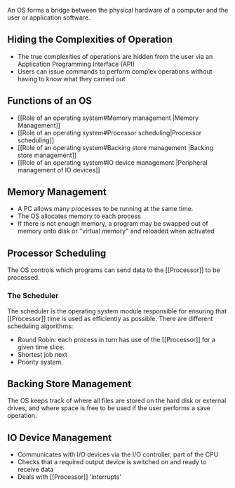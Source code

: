 An OS forms a bridge between the physical hardware of a computer and the user or application software.

## Hiding the Complexities of Operation

- The true complexities of operations are hidden from the user via an Application Programming Interface (API)
- Users can issue commands to perform complex operations without having to know what they carried out

## Functions of an OS

- [[Role of an operating system#Memory management |Memory Management]]
- [[Role of an operating system#Processor scheduling|Processor scheduling]]
- [[Role of an operating system#Backing store management |Backing store management]]
- [[Role of an operating system#IO device management |Peripheral management of IO devices]]

## Memory Management

- A PC allows many processes to be running at the same time.
- The OS allocates memory to each process
- If there is not enough memory, a program may be swapped out of memory onto disk or "virtual memory" and reloaded when activated

## Processor Scheduling

The OS controls which programs can send data to the [[Processor]] to be processed.

### The Scheduler

The scheduler is the operating system module responsible for ensuring that [[Processor]] time is used as efficiently as possible. There are different scheduling algorithms:

- Round Robin: each process in turn has use of the [[Processor]] for a given time slice.
- Shortest job next
- Priority system.

## Backing Store Management

The OS keeps track of where all files are stored on the hard disk or external drives, and where space is free to be used if the user performs a save operation.

## IO Device Management

- Communicates with I/O devices via the I/O controller, part of the CPU
- Checks that a required output device is switched on and ready to receive data
- Deals with [[Processor]] 'interrupts'
